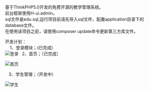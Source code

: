 基于ThinkPHP5.0开发的免费开源的教学管理系统。<br />
前台框架使用H-ui.admin。<br />
sql文件是edu.sql,运行项目前请先导入sql文件，配置application目录下的database文件。<br />
在使用该项目之前，请使用composer update命令更新第三方库文件。

开发计划：<br />
&nbsp;&nbsp;&nbsp;&nbsp;1、登录模块；(已完成)<br />
	![登录](C:\myphp_www\PHPTutorial\WWW\ThinkEDU\images\ThinkEDU-Login.png)
&nbsp;&nbsp;2、首页；（已完成） <br />

![首页](C:\myphp_www\PHPTutorial\WWW\ThinkEDU\images\ThinkEDU-Index.png)

&nbsp;&nbsp;&nbsp;3、学生管理；（开发中）

![学生](C:\myphp_www\PHPTutorial\WWW\ThinkEDU\images\ThinkEDU-stulist.png)